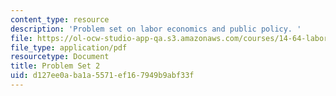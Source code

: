 ```yaml
---
content_type: resource
description: 'Problem set on labor economics and public policy. '
file: https://ol-ocw-studio-app-qa.s3.amazonaws.com/courses/14-64-labor-economics-and-public-policy-fall-2009/d127ee0aba1a5571ef167949b9abf33f_MIT14_64F09_ps2.pdf
file_type: application/pdf
resourcetype: Document
title: Problem Set 2
uid: d127ee0a-ba1a-5571-ef16-7949b9abf33f
---
```

